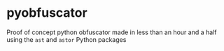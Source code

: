 # pyobfuscator

Proof of concept python obfuscator made in less than an hour and a half using the `ast` and `astor` Python packages